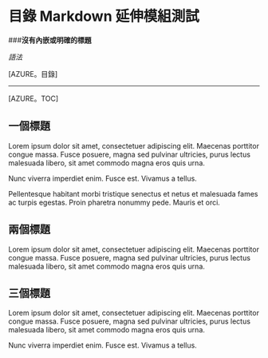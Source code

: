 <properties linkid="example-toc-extension-no-heading" urlDisplayName="TOC Markdown Extension Test" pageTitle="目錄 Markdown 延伸模組測試" title="TOC Markdown Extension Test" metaKeywords="southworks" description="測試目錄 Markdown 延伸模組。" metaCanonical="" disqusComments="1" umbracoNaviHide="0" writer="f2bo" documentationCenter="" services="" solutions="" authors="" videoId="" scriptId="" />

# 目錄 Markdown 延伸模組測試

###**沒有內嵌或明確的標題**

*語法*

&lbrack;AZURE。目錄&rbrack;

<hr />

[AZURE。TOC]

## 一個標題
Lorem ipsum dolor sit amet, consectetuer adipiscing elit. Maecenas porttitor congue massa. Fusce posuere, magna sed pulvinar ultricies, purus lectus malesuada libero, sit amet commodo magna eros quis urna.

Nunc viverra imperdiet enim. Fusce est. Vivamus a tellus.

Pellentesque habitant morbi tristique senectus et netus et malesuada fames ac turpis egestas. Proin pharetra nonummy pede. Mauris et orci.

## 兩個標題
Lorem ipsum dolor sit amet, consectetuer adipiscing elit. Maecenas porttitor congue massa. Fusce posuere, magna sed pulvinar ultricies, purus lectus malesuada libero, sit amet commodo magna eros quis urna.

## 三個標題
Lorem ipsum dolor sit amet, consectetuer adipiscing elit. Maecenas porttitor congue massa. Fusce posuere, magna sed pulvinar ultricies, purus lectus malesuada libero, sit amet commodo magna eros quis urna.

Nunc viverra imperdiet enim. Fusce est. Vivamus a tellus.
